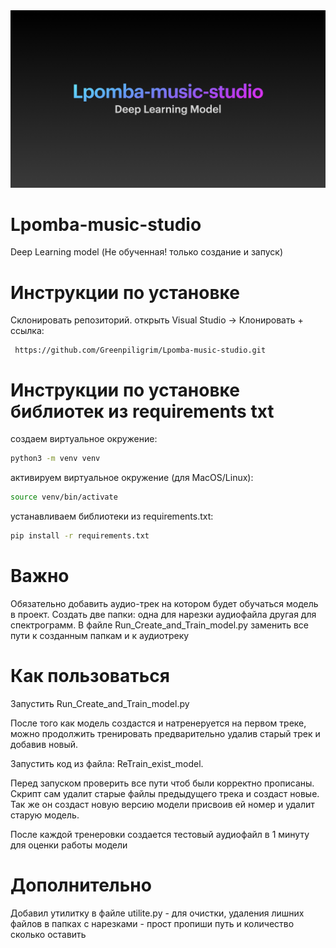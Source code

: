 <img src="/baner.png" alt="" />

# Lpomba-music-studio

Deep Learning model 
(Не обученная! только создание и запуск)

# Инструкции по установке

Cклонировать репозиторий. открыть Visual Studio -> Клонировать + ссылка:

```link
 https://github.com/Greenpiligrim/Lpomba-music-studio.git
```

# Инструкции по установке библиотек из requirements txt

создаем виртуальное окружение:

```bash
python3 -m venv venv
```

активируем виртуальное окружение (для MacOS/Linux):

```bash
source venv/bin/activate
```

устанавливаем библиотеки из requirements.txt:

```bash
pip install -r requirements.txt
```

# Важно

Обязательно добавить аудио-трек на котором будет обучаться модель в проект. Создать две папки: одна для нарезки аудиофайла другая для спектрограмм.
В файле Run_Create_and_Train_model.py заменить все пути к созданным папкам и к аудиотреку

# Как пользоваться

Запустить Run_Create_and_Train_model.py

После того как модель создастся и натренеруется на первом треке, можно продолжить тренировать предварительно удалив старый трек и добавив новый.

Запустить код из файла: ReTrain_exist_model.

Перед запуском проверить все пути чтоб были корректно прописаны. Скрипт сам удалит старые файлы предыдущего трека и создаст новые. Так же он создаст новую версию модели присвоив ей номер и удалит старую модель.

После каждой тренеровки создается тестовый аудиофайл в 1 минуту для оценки работы модели

# Дополнительно

Добавил утилитку в файле utilite.py - для очистки, удаления лишних файлов в папках с нарезками - прост пропиши путь и количество сколько оставить
